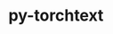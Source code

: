 ---
title: "py-torchtext"
layout: cache
categories: [package, v0.20.1]
meta: {"versions": ["0.15.1"], "compilers": ["gcc@=11.3.0"], "oss": ["ubuntu22.04"], "platforms": ["linux"], "targets": ["x86_64_v3"], "stacks": ["ml-linux-x86_64-cpu", "ml-linux-x86_64-cuda", "root"], "num_specs": 2, "num_specs_by_stack": {"root": 2, "ml-linux-x86_64-cuda": 1, "ml-linux-x86_64-cpu": 1}}
spec_details: [{"hash": "5ry622txcsjvxtarckdutbo7zluynro2", "compiler": "gcc@=11.3.0", "versions": ["0.15.1"], "os": "ubuntu22.04", "platform": "linux", "target": "x86_64_v3", "variants": ["build_system=python_pip"], "stacks": ["root", "ml-linux-x86_64-cuda"], "size": "-", "tarball": "https://binaries.spack.io/releases/v0.20.1/build_cache/linux-ubuntu22.04-x86_64_v3/gcc-11.3.0/py-torchtext-0.15.1/linux-ubuntu22.04-x86_64_v3-gcc-11.3.0-py-torchtext-0.15.1-5ry622txcsjvxtarckdutbo7zluynro2.spack"}, {"hash": "mglqmfmts2h7lloph6sr4jgsfwpjzych", "compiler": "gcc@=11.3.0", "versions": ["0.15.1"], "os": "ubuntu22.04", "platform": "linux", "target": "x86_64_v3", "variants": ["build_system=python_pip"], "stacks": ["root", "ml-linux-x86_64-cpu"], "size": "-", "tarball": "https://binaries.spack.io/releases/v0.20.1/build_cache/linux-ubuntu22.04-x86_64_v3/gcc-11.3.0/py-torchtext-0.15.1/linux-ubuntu22.04-x86_64_v3-gcc-11.3.0-py-torchtext-0.15.1-mglqmfmts2h7lloph6sr4jgsfwpjzych.spack"}]
---